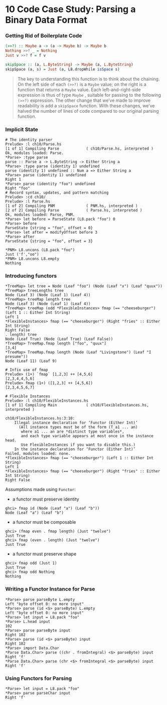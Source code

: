 # 10 Code Case Study: Parsing a Binary Data Format

### Getting Rid of Boilerplate Code
```hs
(>>?) :: Maybe a -> (a -> Maybe b) -> Maybe b
Nothing >>? _ = Nothing
Just v >>? f = f v

skipSpace :: (a, L.ByteString) -> Maybe (a, L.ByteString)
skipSpace (a, s) = Just (a, L8.dropWhile isSpace s)
```

> The key to understanding this function is to think about the chaining. On the left side of each `(>>?)` is a `Maybe` value; on the right is a function that returns a `Maybe` value. Each left-and-right-side expression is thus of type `Maybe` , suitable for passing to the following `(>>?)` expression.
> The other change that we’ve made to improve readability is add a `skipSpace` function. With these changes, we’ve halved the number of lines of code compared to our original parsing function.

### Implicit State

```
# The identity parser
Prelude> :l ch10/Parse.hs 
[1 of 1] Compiling Parse            ( ch10/Parse.hs, interpreted )
Ok, modules loaded: Parse.
*Parse> :type parse
parse :: Parse a -> L.ByteString -> Either String a
*Parse> :type parse (identity 1) undefined
parse (identity 1) undefined :: Num a => Either String a
*Parse> parse (identity 1) undefined
Right 1
*Parse> parse (identity "foo") undefined
Right "foo"
# Record syntax, updates, and pattern matching
Prelude> :cd ch10/
Prelude> :l Parse.hs 
[1 of 2] Compiling PNM              ( PNM.hs, interpreted )
[2 of 2] Compiling Parse            ( Parse.hs, interpreted )
Ok, modules loaded: Parse, PNM.
*Parse> let before = ParseState (L8.pack "foo") 0
*Parse> before
ParseState {string = "foo", offset = 0}
*Parse> let after = modifyOffset before 3
*Parse> after
ParseState {string = "foo", offset = 3}

*PNM> L8.uncons (L8.pack "foo")
Just ('f',"oo")
*PNM> L8.uncons L8.empty
Nothing
```

### Introducing functors
```
*TreeMap> let tree = Node (Leaf "foo") (Node (Leaf "x") (Leaf "quux"))
*TreeMap> treeLengths tree
Node (Leaf 3) (Node (Leaf 1) (Leaf 4))
*TreeMap> treeMap length tree
Node (Leaf 3) (Node (Leaf 1) (Leaf 4))
*TreeMap> treeMap (odd *FlexibleInstances> fmap (== "cheeseburger") (Left 1 :: Either Int String)
Left 1
*FlexibleInstances> fmap (== "cheeseburger") (Right "fries" :: Either Int String)
Right False
. length) tree
Node (Leaf True) (Node (Leaf True) (Leaf False))
*TreeMap> TreeMap.fmap length ["foo", "quux"]
[3,4]
*TreeMap> TreeMap.fmap length (Node (Leaf "Livingstone") (Leaf "I presume"))
Node (Leaf 11) (Leaf 9)

# Infix use of fmap
Prelude> (1+) `fmap` [1,2,3] ++ [4,5,6]
[2,3,4,4,5,6]
Prelude> fmap (1+) ([1,2,3] ++ [4,5,6])
[2,3,4,5,6,7]

# Flexible Instances
Prelude> :l ch10/FlexibleInstances.hs 
[1 of 1] Compiling Main             ( ch10/FlexibleInstances.hs, interpreted )

ch10/FlexibleInstances.hs:3:10:
    Illegal instance declaration for ‘Functor (Either Int)’
      (All instance types must be of the form (T a1 ... an)
       where a1 ... an are *distinct type variables*,
       and each type variable appears at most once in the instance head.
       Use FlexibleInstances if you want to disable this.)
    In the instance declaration for ‘Functor (Either Int)’
Failed, modules loaded: none.
*FlexibleInstances> fmap (== "cheeseburger") (Left 1 :: Either Int String)
Left 1
*FlexibleInstances> fmap (== "cheeseburger") (Right "fries" :: Either Int String)
Right False
```

Assumptions made using `Functor`:

- a functor must preserve identity
```
ghci> fmap id (Node (Leaf "a") (Leaf "b"))
Node (Leaf "a") (Leaf "b")
```

- a functor must be composable
```
ghci> (fmap even . fmap length) (Just "twelve")
Just True
ghci> fmap (even . length) (Just "twelve")
Just True
```

- a functor must preserve shape
```
ghci> fmap odd (Just 1)
Just True
ghci> fmap odd Nothing
Nothing
```

### Writing a Functor Instance for Parse

```
*Parse> parse parseByte L.empty
Left "byte offset 0: no more input"
*Parse> parse (id <$> parseByte) L.empty
Left "byte offset 0: no more input"
*Parse> let input = L8.pack "foo"
*Parse> L.head input
102
*Parse> parse parseByte input
Right 102
*Parse> parse (id <$> parseByte) input
Right 102
*Parse> import Data.Char
*Parse Data.Char> parse ((chr . fromIntegral) <$> parseByte) input
Right 'f'
*Parse Data.Char> parse (chr <$> fromIntegral <$> parseByte) input
Right 'f'
```

### Using Functors for Parsing
```
*Parse> let input = L8.pack "foo"
*Parse> parse parseChar input
Right 'f'
```